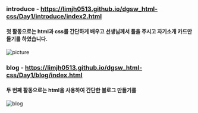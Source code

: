 ### introduce - https://limjh0513.github.io/dgsw_html-css/Day1/introduce/index2.html
#### 첫 활동으로는 html과 css를 간단하게 배우고 선생님께서 틀을 주시고 자기소개 카드만들기를 하였습니다.

![picture](https://user-images.githubusercontent.com/54098402/88506906-0b8efe80-d016-11ea-8376-a60a014adb46.jpg)

### blog - https://limjh0513.github.io/dgsw_html-css/Day1/blog/index.html

#### 두 번째 활동으로는 html을 사용하여 간단한 블로그 만들기를 
![blog](https://user-images.githubusercontent.com/54098402/88506962-324d3500-d016-11ea-8c9c-25b21256ffe6.jpg)
